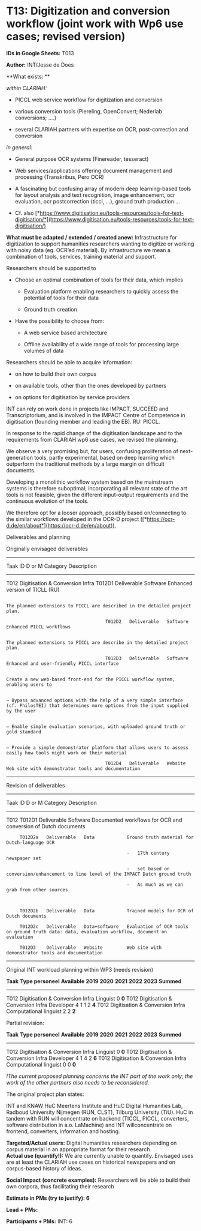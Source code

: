 T13: Digitization and conversion workflow (joint work with Wp6 use cases; revised version)
==========================================================================================

**IDs in Google Sheets:** T013

**Author:** INT/Jesse de Does

**What exists: **

*within CLARIAH:*

-   PICCL web service workflow for digitization and conversion

-   various conversion tools (Piereling, OpenConvert; Nederlab
     conversions; ….)

-   several CLARIAH partners with expertise on OCR, post-correction and
     conversion

*in general:*

-   General purpose OCR systems (Finereader, tesseract)

-   Web services/applications offering document management and
     processing (Transkribus, Pero OCR)

-   A fascinating but confusing array of modern deep learning-based
     tools for layout analysis and text recognition, image enhancement,
     ocr evaluation, ocr postcorrection (ticcl, …), ground truth
     production …

-   Cf. also
     [*https://www.digitisation.eu/tools-resources/tools-for-text-digitisation/*](https://www.digitisation.eu/tools-resources/tools-for-text-digitisation/)

**What must be adapted / extended / created anew:** Infrastructure for
digitization to support humanities researchers wanting to digitize or
working with noisy data (eg. OCR’ed material). By infrastructure we mean
a combination of tools, services, training material and support.

Researchers should be supported to

-   Choose an optimal combination of tools for their data, which implies

    -   Evaluation platform enabling researchers to quickly assess the
         potential of tools for their data

    -   Ground truth creation

-   Have the possibility to choose from:

    -   A web service based architecture

    -   Offline availability of a wide range of tools for processing
         large volumes of data

Researchers should be able to acquire information:

-   on how to build their own corpus

-   on available tools, other than the ones developed by partners

-   on options for digitisation by service providers

INT can rely on work done in projects like IMPACT, SUCCEED and
Transcriptorium, and is involved in the IMPACT Centre of Competence in
digitisation (founding member and leading the EB). RU: PICCL.

In response to the rapid change of the digitisation landscape and to the
requirements from CLARIAH wp6 use cases, we revised the planning.

We observe a very promising but, for users, confusing proliferation of
next-generation tools, partly experimental, based on deep learning which
outperform the traditional methods by a large margin on difficult
documents.

Developing a monolithic workflow system based on the mainstream systems
is therefore suboptimal; incorporating all relevant state of the art
tools is not feasible, given the different input-output requirements and
the continuous evolution of the tools.

We therefore opt for a looser approach, possibly based on/connecting to
the similar workflows developed in the OCR-D project
([*https://ocr-d.de/en/about*](https://ocr-d.de/en/about)).

Deliverables and planning

Originally envisaged deliverables

  ------------------------------------------------------------------------------------------------------------------------------------------------------------------------------------------------------------------------------
  Taak                                   ID       D or M        Category   Description
  -------------------------------------- -------- ------------- ---------- -----------------------------------------------------------------------------------------------------------------------------------------------------
  T012 Digitisation & Conversion Infra   T012D1   Deliverable   Software   Enhanced version of TICLL (RU)
                                                                           
                                                                           The planned extensions to PICCL are described in the detailed project plan.

                                         T012D2   Deliverable   Software   Enhanced PICCL workflows
                                                                           
                                                                           The planned extensions to PICCL are describe in the detailed project plan.

                                         T012D3   Deliverable   Software   Enhanced and user-friendly PICCL interface
                                                                           
                                                                           Create a new web-based front-end for the PICCL workflow system, enabling users to
                                                                           
                                                                           – Bypass advanced options with the help of a very simple interface (cf. PhilosTEI) that determines more options from the input supplied by the user
                                                                           
                                                                           – Enable simple evaluation scenarios, with uploaded ground truth or gold standard
                                                                           
                                                                           – Provide a simple demonstrator platform that allows users to assess easily how tools might work on their material

                                         T012D4   Deliverable   Website    Web site with demonstrator tools and documentation
  ------------------------------------------------------------------------------------------------------------------------------------------------------------------------------------------------------------------------------

Revision of deliverables

  ------------------------------------------------------------------------------------------------------------------------------------------------
  Taak   ID        D or M        Category        Description
  ------ --------- ------------- --------------- -------------------------------------------------------------------------------------------------
  T012   T012D1    Deliverable   Software        Documented workflows for OCR and conversion of Dutch documents

         T012D2a   Deliverable   Data            Ground truth material for Dutch-language OCR
                                                 
                                                 -   17th century newspaper set
                                                 
                                                 -   set based on conversion/enhancement to line level of the IMPACT Dutch ground truth
                                                 
                                                 -   As much as we can grab from other sources
                                                 
                                                 

         T012D2b   Deliverable   Data            Trained models for OCR of Dutch documents

         T012D2c   Deliverable   Data+software   Evaluation of OCR tools on ground truth data: data, evaluation workflow, document on evaluation

         T012D3    Deliverable   Website         Web site with demonstrator tools and documentation
  ------------------------------------------------------------------------------------------------------------------------------------------------

Original INT workload planning within WP3 (needs revision)

  **Taak**                               **Type personeel**       **Available**   **2019**   **2020**   **2021**   **2022**   **2023**   **Summed**
  -------------------------------------- ------------------------ --------------- ---------- ---------- ---------- ---------- ---------- ------------
  T012 Digitisation & Conversion Infra   Linguist                 0                                                                      **0**
  T012 Digitisation & Conversion Infra   Developer                4                          1          1          2                     **4**
  T012 Digitisation & Conversion Infra   Computational linguist   2                          2                                           **2**

Partial revision:

  **Taak**                               **Type personeel**       **Available**   **2019**   **2020**   **2021**   **2022**   **2023**   **Summed**
  -------------------------------------- ------------------------ --------------- ---------- ---------- ---------- ---------- ---------- ------------
  T012 Digitisation & Conversion Infra   Linguist                 0                                                                      **0**
  T012 Digitisation & Conversion Infra   Developer                4                          1          4          2                     **6**
  T012 Digitisation & Conversion Infra   Computational linguist   0                          0                                           **0**

*!The current proposed planning concerns the INT part of the work only;
the work of the other partners also needs to be reconsidered.*

The original project plan states:

 INT and KNAW HuC Meertens Institute and HuC Digital Humanities Lab,
 Radboud University Nijmegen (RUN, CLST), Tilburg University (TiU). HuC
 in tandem with RUN will concentrate on backend (TICCL, PICCL,
 converters, software distribution in a.o. LaMachine) and INT
 willconcentrate on frontend, converters, information and hosting.

**Targeted/Actual users:** Digital humanities researchers depending on
corpus material in an appropriate format for their research\
**Actual use (quantify!):** We are currently unable to quantify.
Envisaged uses are at least the CLARIAH use cases on historical
newspapers and on corpus-based history of ideas.

**Social Impact** **(concrete examples):** Researchers will be able to
build their own corpora, thus facilitating their research

**Estimate in PMs (try to justify): 6**

**Lead + PMs:**

**Participants + PMs:** INT: 6
